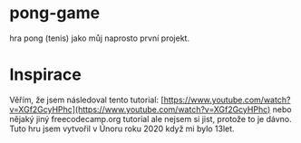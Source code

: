 # pong-game
hra pong (tenis) jako můj naprosto první projekt.
# Inspirace
Věřím, že jsem následoval tento tutorial: [https://www.youtube.com/watch?v=XGf2GcyHPhc](https://www.youtube.com/watch?v=XGf2GcyHPhc) nebo nějaký jiný freecodecamp.org tutorial ale nejsem si jist, protože to je dávno. Tuto hru jsem vytvořil v Únoru roku 2020 když mi bylo 13let.
